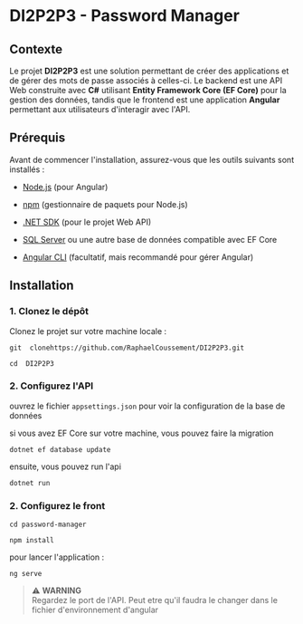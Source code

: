 # DI2P2P3 - Password Manager

  

## Contexte

Le projet **DI2P2P3** est une solution permettant de créer des applications et de gérer des mots de passe associés à celles-ci. Le backend est une API Web construite avec **C#** utilisant **Entity Framework Core (EF Core)** pour la gestion des données, tandis que le frontend est une application **Angular** permettant aux utilisateurs d'interagir avec l'API.

  

## Prérequis

Avant de commencer l'installation, assurez-vous que les outils suivants sont installés :

  

- [Node.js](https://nodejs.org/) (pour Angular)

- [npm](https://www.npmjs.com/) (gestionnaire de paquets pour Node.js)

- [.NET SDK](https://dotnet.microsoft.com/download) (pour le projet Web API)

- [SQL Server](https://www.microsoft.com/en-us/sql-server/sql-server-downloads) ou une autre base de données compatible avec EF Core

- [Angular CLI](https://angular.io/cli) (facultatif, mais recommandé pour gérer Angular)

  

## Installation

  

### 1. Clonez le dépôt

  

Clonez le projet sur votre machine locale :

    git  clonehttps://github.com/RaphaelCoussement/DI2P2P3.git
    
    cd  DI2P2P3


### 2. Configurez l'API

ouvrez le fichier ```appsettings.json``` pour voir la configuration de la base de données

si vous avez EF Core sur votre machine, vous pouvez faire la migration

```dotnet ef database update```

ensuite, vous pouvez run l'api 

```dotnet run```


### 2. Configurez le front


```cd password-manager```

```npm install```

pour lancer l'application : 

```ng serve```

> ⚠️ **WARNING**  
> Regardez le port de l'API. Peut etre qu'il faudra le changer dans le fichier d'environnement d'angular

